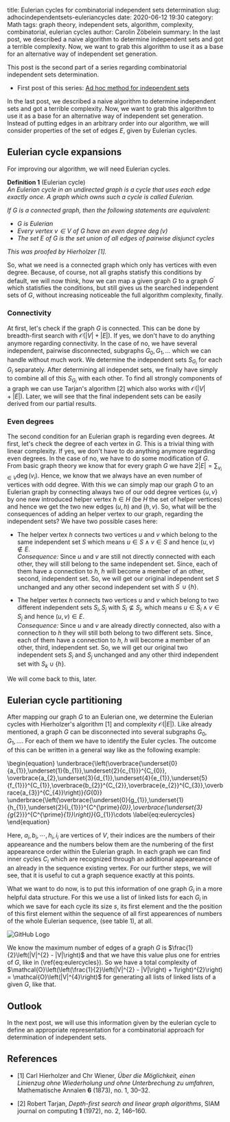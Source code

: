 title:      Eulerian cycles for combinatorial independent sets determination
slug:       adhocindependentsets-euleriancycles
date:       2020-06-12 19:30
category:   Math
tags:       graph theory, independent sets, algorithm, complexity, combinatorial, eulerian cycles
author:     Carolin Zöbelein
summary:    In the last post, we described a naive algorithm to determine independent sets and got a terrible complexity. Now, we want to grab this algorithm to use it as a base for an alternative way of independent set generation.


This post is the second part of a series regarding combinatorial independent sets determination.  

* First post of this series: [Ad hoc method for independent sets](https://blog.carolin-zoebelein.de/2020/05/adhocindependentsets.html)

In the last post, we described a naive algorithm to determine independent sets and got a terrible complexity. Now, we want to grab this algorithm to use it as a base for an alternative way of independent set generation. Instead of putting edges in an arbitrary order into our algorithm, we will consider properties of the set of edges $E$, given by Eulerian cycles.


## Eulerian cycle expansions

For improving our algorithm, we will need Eulerian cycles.

**Definition 1** (Eulerian cycle)  
*An Eulerian cycle in an undirected graph is a cycle that uses each edge exactly once. A graph which owns such a cycle is called Eulerian.*

*If $G$ is a connected graph, then the following statements are equivalent:*

* *$G$ is Eulerian*
* *Every vertex $v \in V$ of $G$ have an even degree $\deg\left(v\right)$*
* *The set $E$ of $G$ is the set union of all edges of pairwise disjunct cycles*
    
*This was proofed by Hierholzer [1].*


So, what we need is a connected graph which only has vertices with even degree. Because, of course, not all graphs statisfy this conditions by default, we will now think, how we can map a given graph $G$ to a graph $G^{\prime}$ which statisfies the conditions, but still gives us the searched independent sets of $G$, without increasing noticeable the full algorithm complexity, finally.


### Connectivity
At first, let's check if the graph $G$ is connected. This can be done by breadth-first search with $\mathcal{O}\left(|V| + |E|\right)$. If yes, we don't have to do anything anymore regarding connectivity. In the case of no, we have several independent, pairwise disconnected, subgraphs $G_{0}, G_{1}, \dots$ which we can handle without much work. We determine the independent sets $S_{G_{i}}$ for each $G_{i}$ separately. After determining all independet sets, we finally have simply to combine all of this $S_{G_{i}}$ with each other. To find all strongly components of a graph we can use Tarjan's algorithm [2] which also works with $\mathcal{O}\left(|V| + |E|\right)$. Later, we will see that the final independent sets can be easily derived from our partial results.

### Even degrees
The second condition for an Eulerian graph is regarding even degrees. At first, let's check the degree of each vertex in $G$. This is a trivial thing with linear complexity. If yes, we don't have to do anything anymore regarding even degrees. In the case of no, we have to do some modification of $G$. From basic graph theory we know that for every graph $G$ we have $2|E| = \sum_{v_{i} \in V} \deg\left(v_{i}\right)$. Hence, we know that we always have an even number of vertices with odd degree. With this we can simply map our graph $G$ to an Eulerian graph by connecting always two of our odd degree vertices $\{u,v\}$ by one new introduced helper vertex $h \in H$ (be $H$ the set of helper vertices) and hence we get the two new edges $\left(u,h\right)$ and $\left(h,v\right)$.
So, what will be the consequences of adding an helper vertex to our graph, regarding the independent sets? We have two possible cases here:


* The helper vertex $h$ connects two vertices $u$ and $v$ which belong to the same independent set $S$ which means $u \in S \wedge v \in S$ and hence $\left(u,v\right) \notin E$.  
    *Consequence:* Since $u$ and $v$ are still not directly connected with each other, they will still belong to the same independent set. Since, each of them have a connection to $h$, $h$ will become a member of an other, second, independent set. So, we will get our original independent set $S$ unchanged and any other second independent set with $S^{\prime} \cup \{h\}$.

* The helper vertex $h$ connects two vertices $u$ and $v$ which belong to two different independent sets $S_{i}, S_{j}$ with $S_{i} \nsubseteq S_{j}$, which means $u \in S_{i} \wedge v \in S_{j}$ and hence $\left(u,v\right) \in E$.  
    *Consequence:* Since $u$ and $v$ are already directly connected, also with a connection to $h$ they will still both belong to two different sets. Since, each of them have a connection to $h$, $h$ will become a member of an other, third, independent set. So, we will get our original two independent sets $S_{i}$ and $S_{j}$ unchanged and any other third independent set with $S_{k} \cup \{h\}$.


We will come back to this, later.

## Eulerian cycle partitioning
After mapping our graph $G$ to an Eulerian one, we determine the Eulerian cycles with Hierholzer's algorithm [1] and complexity $\mathcal{O}\left(|E|\right)$. Like already mentioned, a graph $G$ can be disconnected into several subgraphs $G_{0}, G_{1}, \dots$. For each of them we have to identify the Euler cycles. The outcome of this can be written in a general way like as the following example:

\begin{equation}
    \underbrace{\left(\overbrace{\underset{0}{a_{1}},\underset{1}{b_{1}},\underset{2}{c_{1}}}^{C_{0}}, \overbrace{a_{2},\underset{3}{d_{1}},\underset{4}{e_{1}},\underset{5}{f_{1}}}^{C_{1}},\overbrace{b_{2}}^{C_{2}},\overbrace{e_{2}}^{C_{3}},\overbrace{a_{3}}^{C_{4}}\right)}_{G_{0}} \underbrace{\left(\overbrace{\underset{0}{g_{1}},\underset{1}{h_{1}},\underset{2}{i_{1}}}^{C^{\prime}_{0}},\overbrace{\underset{3}{g_{2}}}^{C^{\prime}_{1}}\right)}_{G_{1}}\cdots
\label{eq:eulercycles}
\end{equation}

Here, $a_{i}, b_{i}, \cdots, h_{i}, i_{i}$ are vertices of $V$, their indices are the numbers of their appeareance and the numbers below them are the numbering of the first appeareance order within the Eulerian graph. In each graph we can find inner cycles $C_{i}$ which are recognized through an additional appeareance of an already in the sequence existing vertex. For our further steps, we will see, that it is useful to cut a graph sequence exactly at this points.

What we want to do now, is to put this information of one graph $G_{i}$ in a more helpful data structure. For this we use a list of linked lists for each $G_{i}$ in which we save for each cycle its size $s$, its first element and the the position of this first element within the sequence of all first appearences of numbers of the whole Eulerian sequence, (see table 1), at all.

![GitHub Logo](/blog/images/adhocindependentsets-euleriancycles/table1AdjacenceList.jpg)

We know the maximum number of edges of a graph $G$ is $\frac{1}{2}\left(|V|^{2} - |V|\right)$ and that we have this value plus one for entries of $G$, like in (\ref{eq:eulercycles}). So we have a total complexity of $\mathcal{O}\left(\left(\frac{1}{2}\left(|V|^{2} - |V|\right) + 1\right)^{2}\right) = \mathcal{O}\left(|V|^{4}\right)$ for generating all lists of linked lists of a given $G$, like that.

## Outlook
In the next post, we will use this information given by the eulerian cycle to define an appropriate representation for a combinatorial approach for determination of independent sets.

## References
* [1] Carl Hierholzer and Chr Wiener, *Über die Möglichkeit, einen Linienzug ohne Wiederholung
und ohne Unterbrechung zu umfahren*, Mathematische Annalen **6** (1873), no. 1, 30–32.

* [2] Robert Tarjan, *Depth-first search and linear graph algorithms*, SIAM journal on computing **1**
(1972), no. 2, 146–160.

